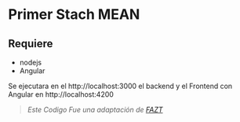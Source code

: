 # Primer Stach MEAN

## Requiere
* nodejs
* Angular


Se ejecutara en el http://localhost:3000 el backend
y el Frontend con Angular en http://localhost:4200

>*Este Codigo Fue una adaptación de* *[FAZT][1]*

[1]: https://www.youtube.com/channel/UCX9NJ471o7Wie1DQe94RVIg